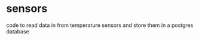 sensors
=======

code to read data in from temperature sensors and store them in a postgres database